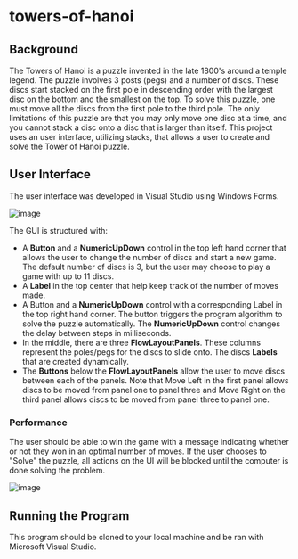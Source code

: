 # towers-of-hanoi

## Background 

The Towers of Hanoi is a puzzle invented in the late 1800's around a temple legend. The puzzle involves 3 posts (pegs) and a number of discs. These discs start stacked on the first pole in descending order with the largest disc on the bottom and the smallest on the top. To solve this puzzle, one must move all the discs from the first pole to the third pole. The only limitations of this puzzle are that you may only move one disc at a time, and you cannot stack a disc onto a disc that is larger than itself. 
This project uses an user interface, utilizing stacks, that allows a user to create and solve the Tower of Hanoi puzzle.

## User Interface
The user interface was developed in Visual Studio using Windows Forms. 

![image](https://github.com/emmalu00/towers-of-hanoi/assets/106994328/816cf7da-d9da-4663-be95-0c6c2efaa076)

The GUI is structured with:
* A **Button** and a **NumericUpDown** control in the top left hand corner that allows the user to change the number of discs and start a new game. The default number of discs is 3, but the user may choose to play a game with up to 11 discs. 
* A **Label** in the top center that help keep track of the number of moves made. 
* A Button and a **NumericUpDown** control with a corresponding Label in the top right hand corner. The button triggers the program algorithm to solve the puzzle automatically. The **NumericUpDown** control changes the delay between steps in milliseconds. 
* In the middle, there are three **FlowLayoutPanels**. These columns represent the poles/pegs for the discs to slide onto. The discs **Labels** that are created dynamically.
* The **Buttons** below the **FlowLayoutPanels** allow the user to move discs between each of the panels. Note that Move Left in the first panel allows discs to be moved from panel one to panel three and Move Right on the third panel allows discs to be moved from panel three to panel one.

### Performance
The user should be able to win the game with a message indicating whether or not they won in an optimal number of moves. If the user chooses to "Solve" the puzzle, all actions on the UI will be blocked until the computer is done solving the problem.

![image](https://github.com/emmalu00/towers-of-hanoi/assets/106994328/0b427ab2-0a0f-46fd-b6bf-7d11aa18869d)

## Running the Program
This program should be cloned to your local machine and be ran with Microsoft Visual Studio.
